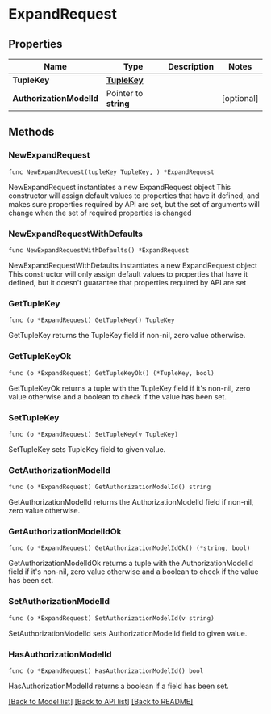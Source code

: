 # ExpandRequest

## Properties

Name | Type | Description | Notes
------------ | ------------- | ------------- | -------------
**TupleKey** | [**TupleKey**](TupleKey.md) |  | 
**AuthorizationModelId** | Pointer to **string** |  | [optional] 

## Methods

### NewExpandRequest

`func NewExpandRequest(tupleKey TupleKey, ) *ExpandRequest`

NewExpandRequest instantiates a new ExpandRequest object
This constructor will assign default values to properties that have it defined,
and makes sure properties required by API are set, but the set of arguments
will change when the set of required properties is changed

### NewExpandRequestWithDefaults

`func NewExpandRequestWithDefaults() *ExpandRequest`

NewExpandRequestWithDefaults instantiates a new ExpandRequest object
This constructor will only assign default values to properties that have it defined,
but it doesn't guarantee that properties required by API are set

### GetTupleKey

`func (o *ExpandRequest) GetTupleKey() TupleKey`

GetTupleKey returns the TupleKey field if non-nil, zero value otherwise.

### GetTupleKeyOk

`func (o *ExpandRequest) GetTupleKeyOk() (*TupleKey, bool)`

GetTupleKeyOk returns a tuple with the TupleKey field if it's non-nil, zero value otherwise
and a boolean to check if the value has been set.

### SetTupleKey

`func (o *ExpandRequest) SetTupleKey(v TupleKey)`

SetTupleKey sets TupleKey field to given value.


### GetAuthorizationModelId

`func (o *ExpandRequest) GetAuthorizationModelId() string`

GetAuthorizationModelId returns the AuthorizationModelId field if non-nil, zero value otherwise.

### GetAuthorizationModelIdOk

`func (o *ExpandRequest) GetAuthorizationModelIdOk() (*string, bool)`

GetAuthorizationModelIdOk returns a tuple with the AuthorizationModelId field if it's non-nil, zero value otherwise
and a boolean to check if the value has been set.

### SetAuthorizationModelId

`func (o *ExpandRequest) SetAuthorizationModelId(v string)`

SetAuthorizationModelId sets AuthorizationModelId field to given value.

### HasAuthorizationModelId

`func (o *ExpandRequest) HasAuthorizationModelId() bool`

HasAuthorizationModelId returns a boolean if a field has been set.


[[Back to Model list]](../README.md#documentation-for-models) [[Back to API list]](../README.md#documentation-for-api-endpoints) [[Back to README]](../README.md)


